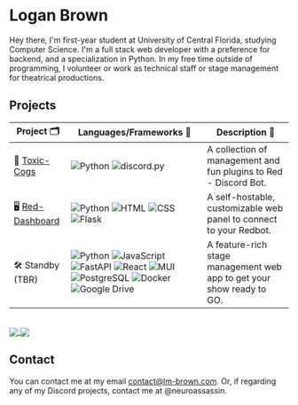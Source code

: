 <h1>Logan Brown</h1>

<p>Hey there, I'm first-year student at University of Central Florida, studying Computer Science. I'm a full stack web developer with a preference for backend, and a specialization in Python. In my free time outside of programming, I volunteer or work as technical staff or stage management for theatrical productions.</p>

<h2>Projects</h2>

| Project 🗂️ | Languages/Frameworks 🧲 | Description 📝 |
| ---------- | -------------------- | ----------- |
| 🔌 <a href="https://github.com/NeuroAssassin/Toxic-Cogs">Toxic-Cogs</a> | ![Python](https://img.shields.io/badge/-Python-000?&logo=Python) ![discord.py](https://img.shields.io/badge/-discord.py-000?&logo=Discord) | A collection of management and fun plugins to Red - Discord Bot. |
| 🖥️ <a href="https://github.com/Cog-Creators/Red-Dashboard">Red-Dashboard</a> | ![Python](https://img.shields.io/badge/-Python-000?&logo=Python) ![HTML](https://img.shields.io/badge/-HTML-000?&logo=HTML5) ![CSS](https://img.shields.io/badge/-CSS-000?&logo=CSS3) ![Flask](https://img.shields.io/badge/-Flask-000?&logo=Flask) | A self-hostable, customizable web panel to connect to your Redbot.  |
| 🛠️ Standby (TBR) | ![Python](https://img.shields.io/badge/-Python-000?&logo=Python) ![JavaScript](https://img.shields.io/badge/-JavaScript-000?&logo=Javascript) ![FastAPI](https://img.shields.io/badge/-FastAPI-000?&logo=FastAPI) ![React](https://img.shields.io/badge/-React-000?&logo=React) ![MUI](https://img.shields.io/badge/-MUI-000?&logo=MUI) ![PostgreSQL](https://img.shields.io/badge/-PostgreSQL-000?&logo=PostgreSQL) ![Docker](https://img.shields.io/badge/-Docker-000?&logo=Docker) ![Google Drive](https://img.shields.io/badge/-Google%20Drive-000?&logo=googledrive) | A feature-rich stage management web app to get your show ready to GO. |
<br>
<a href="https://github.com/NeuroAssassin/Toxic-Cogs">
  <img align="center" src="https://github-readme-stats.vercel.app/api/pin/?username=NeuroAssassin&repo=Toxic-Cogs&show_owner=true&theme=dark" />
</a>
<a href="https://github.com/Cog-Creators/Red-Dashboard">
  <img align="center" src="https://github-readme-stats.vercel.app/api/pin/?username=Cog-Creators&repo=Red-Dashboard&show_owner=true&theme=dark" />
</a>

<h2>Contact</h2>

<p>You can contact me at my email <a href="mailto:contact@lm-brown.com">contact@lm-brown.com</a>. Or, if regarding any of my Discord projects, contact me at @neuroassassin.</p>
